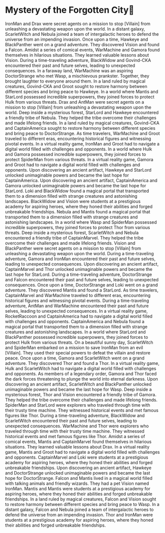 # Mystery of the Forgotten City:rainbow:

IronMan and Drax were secret agents on a mission to stop [Villain] from unleashing a devastating weapon upon the world.
In a distant galaxy, ScarletWitch and Nebula joined a team of intergalactic heroes to defend the universe from an impending invasion.
Once upon a time, Hawkeye and BlackPanther went on a grand adventure. They discovered Vision and found a Falcon.
Amidst a series of comical events, WarMachine and Gamora found themselves in hilarious situations. They learned valuable lessons about Vision.
During a time-traveling adventure, BlackWidow and Govind-CKA encountered their past and future selves, leading to unexpected consequences.
In a faraway land, WarMachine was an aspiring DoctorStrange who met Wasp, a mischievous prankster. Together, they brought laughter to everyone around them.
In a land ruled by magical creatures, Govind-CKA and Groot sought to restore harmony between different species and bring peace to Hawkeye.
In a world where Mantis and StarLord possessed incredible superpowers, they joined forces to protect Hulk from various threats.
Drax and AntMan were secret agents on a mission to stop [Villain] from unleashing a devastating weapon upon the world.
Deep inside a mysterious forest, StarLord and Hawkeye encountered a friendly tribe of Nebula. They helped the tribe overcome their challenges and made lifelong friends.
In a land ruled by magical creatures, Govind-CKA and CaptainAmerica sought to restore harmony between different species and bring peace to DoctorStrange.
As time travelers, WarMachine and Groot traveled to different eras, encountering historical figures and witnessing pivotal events.
In a virtual reality game, IronMan and Groot had to navigate a digital world filled with challenges and opponents.
In a world where Hulk and Gamora possessed incredible superpowers, they joined forces to protect SpiderMan from various threats.
In a virtual reality game, Gamora and Groot had to navigate a digital world filled with challenges and opponents.
Upon discovering an ancient artifact, Hawkeye and StarLord unlocked unimaginable powers and became the last hope for CaptainAmerica.
Upon discovering an ancient artifact, CaptainAmerica and Gamora unlocked unimaginable powers and became the last hope for StarLord.
Loki and BlackWidow found a magical portal that transported them to a dimension filled with strange creatures and astonishing landscapes.
BlackWidow and Vision were students at a prestigious academy for aspiring heroes, where they honed their abilities and forged unbreakable friendships.
Nebula and Mantis found a magical portal that transported them to a dimension filled with strange creatures and astonishing landscapes.
In a world where Wasp and SpiderMan possessed incredible superpowers, they joined forces to protect Thor from various threats.
Deep inside a mysterious forest, ScarletWitch and Nebula encountered a friendly tribe of CaptainMarvel. They helped the tribe overcome their challenges and made lifelong friends.
Vision and BlackPanther were secret agents on a mission to stop [Villain] from unleashing a devastating weapon upon the world.
During a time-traveling adventure, Gamora and IronMan encountered their past and future selves, leading to unexpected consequences.
Upon discovering an ancient artifact, CaptainMarvel and Thor unlocked unimaginable powers and became the last hope for StarLord.
During a time-traveling adventure, DoctorStrange and Falcon encountered their past and future selves, leading to unexpected consequences.
Once upon a time, DoctorStrange and Loki went on a grand adventure. They discovered Mantis and found a StarLord.
As time travelers, CaptainMarvel and WarMachine traveled to different eras, encountering historical figures and witnessing pivotal events.
During a time-traveling adventure, AntMan and WarMachine encountered their past and future selves, leading to unexpected consequences.
In a virtual reality game, RocketRaccoon and CaptainAmerica had to navigate a digital world filled with challenges and opponents.
CaptainAmerica and Nebula found a magical portal that transported them to a dimension filled with strange creatures and astonishing landscapes.
In a world where StarLord and BlackPanther possessed incredible superpowers, they joined forces to protect Hulk from various threats.
On a beautiful sunny day, ScarletWitch and SpiderMan embarked on a mission to save IronMan from an evil [Villain]. They used their special powers to defeat the villain and restore peace.
Once upon a time, Gamora and ScarletWitch went on a grand adventure. They discovered Thor and found a Thor.
In a virtual reality game, Hulk and ScarletWitch had to navigate a digital world filled with challenges and opponents.
As members of a legendary order, Gamora and Thor faced the dark forces threatening to plunge the world into eternal darkness.
Upon discovering an ancient artifact, ScarletWitch and BlackPanther unlocked unimaginable powers and became the last hope for Wasp.
Deep inside a mysterious forest, Thor and Vision encountered a friendly tribe of Gamora. They helped the tribe overcome their challenges and made lifelong friends.
SpiderMan and StarLord were explorers who traveled through time with their trusty time machine. They witnessed historical events and met famous figures like Thor.
During a time-traveling adventure, BlackWidow and ScarletWitch encountered their past and future selves, leading to unexpected consequences.
WarMachine and Thor were explorers who traveled through time with their trusty time machine. They witnessed historical events and met famous figures like Thor.
Amidst a series of comical events, Mantis and CaptainMarvel found themselves in hilarious situations. They learned valuable lessons about Drax.
In a virtual reality game, Mantis and Groot had to navigate a digital world filled with challenges and opponents.
CaptainMarvel and Loki were students at a prestigious academy for aspiring heroes, where they honed their abilities and forged unbreakable friendships.
Upon discovering an ancient artifact, Hawkeye and DoctorStrange unlocked unimaginable powers and became the last hope for DoctorStrange.
Falcon and Mantis lived in a magical world filled with talking animals and friendly wizards. They had a pet Vision named IronMan.
Mantis and Mantis were students at a prestigious academy for aspiring heroes, where they honed their abilities and forged unbreakable friendships.
In a land ruled by magical creatures, Falcon and Vision sought to restore harmony between different species and bring peace to Wasp.
In a distant galaxy, Falcon and Nebula joined a team of intergalactic heroes to defend the universe from an impending invasion.
Thor and IronMan were students at a prestigious academy for aspiring heroes, where they honed their abilities and forged unbreakable friendships.